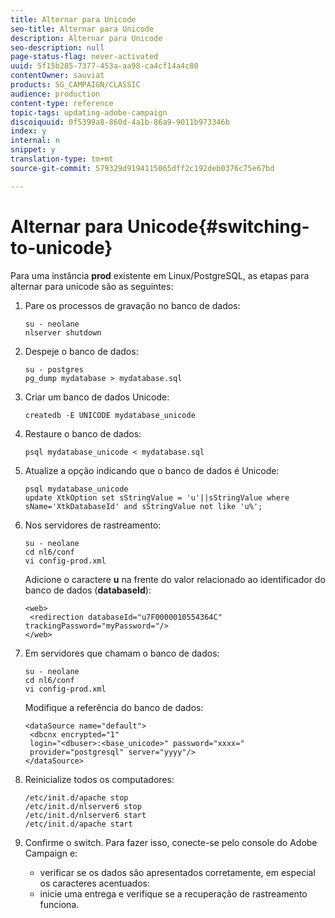 ```yaml
---
title: Alternar para Unicode
seo-title: Alternar para Unicode
description: Alternar para Unicode
seo-description: null
page-status-flag: never-activated
uuid: 5f15b285-7377-453a-aa98-ca4cf14a4c80
contentOwner: sauviat
products: SG_CAMPAIGN/CLASSIC
audience: production
content-type: reference
topic-tags: updating-adobe-campaign
discoiquuid: 0f5399a8-860d-4a1b-86a9-9011b973346b
index: y
internal: n
snippet: y
translation-type: tm+mt
source-git-commit: 579329d9194115065dff2c192deb0376c75e67bd

---
```



# Alternar para Unicode{#switching-to-unicode}

Para uma instância **prod** existente em Linux/PostgreSQL, as etapas para alternar para unicode são as seguintes:

1. Pare os processos de gravação no banco de dados:

   ```
   su - neolane
   nlserver shutdown
   ```

1. Despeje o banco de dados:

   ```
   su - postgres
   pg_dump mydatabase > mydatabase.sql
   ```

1. Criar um banco de dados Unicode:

   ```
   createdb -E UNICODE mydatabase_unicode
   ```

1. Restaure o banco de dados:

   ```
   psql mydatabase_unicode < mydatabase.sql
   ```

1. Atualize a opção indicando que o banco de dados é Unicode:

   ```
   psql mydatabase_unicode
   update XtkOption set sStringValue = 'u'||sStringValue where sName='XtkDatabaseId' and sStringValue not like 'u%';
   ```

1. Nos servidores de rastreamento:

   ```
   su - neolane
   cd nl6/conf
   vi config-prod.xml
   ```

   Adicione o caractere **u** na frente do valor relacionado ao identificador do banco de dados (**databaseId**):

   ```
   <web>
    <redirection databaseId="u7F0000010554364C" trackingPassword="myPassword="/>
   </web>
   ```

1. Em servidores que chamam o banco de dados:

   ```
   su - neolane
   cd nl6/conf
   vi config-prod.xml
   ```

   Modifique a referência do banco de dados:

   ```
   <dataSource name="default">
    <dbcnx encrypted="1" 
    login="<dbuser>:<base_unicode>" password="xxxx="
    provider="postgresql" server="yyyy"/>
   </dataSource>
   ```

1. Reinicialize todos os computadores:

   ```
   /etc/init.d/apache stop
   /etc/init.d/nlserver6 stop
   /etc/init.d/nlserver6 start
   /etc/init.d/apache start
   ```

1. Confirme o switch. Para fazer isso, conecte-se pelo console do Adobe Campaign e:

   * verificar se os dados são apresentados corretamente, em especial os caracteres acentuados:
   * inicie uma entrega e verifique se a recuperação de rastreamento funciona.

